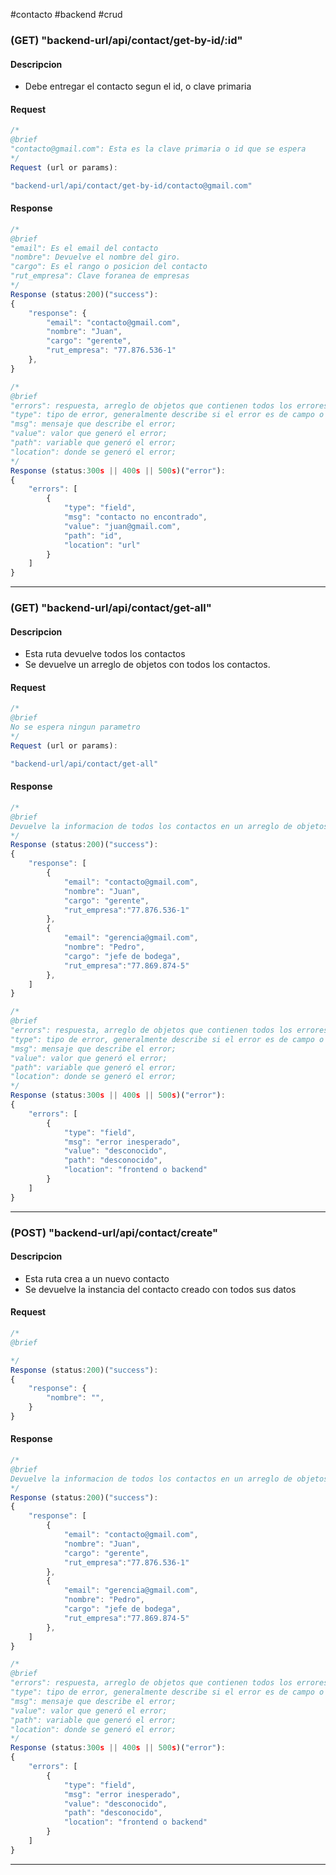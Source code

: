 #contacto #backend #crud 
### (GET) "backend-url/api/contact/get-by-id/:id"
#### Descripcion
- Debe entregar el contacto segun el id, o clave primaria

#### Request
```js
/*
@brief
"contacto@gmail.com": Esta es la clave primaria o id que se espera
*/
Request (url or params):

"backend-url/api/contact/get-by-id/contacto@gmail.com"
```

#### Response

```js
/*
@brief
"email": Es el email del contacto
"nombre": Devuelve el nombre del giro.
"cargo": Es el rango o posicion del contacto
"rut_empresa": Clave foranea de empresas
*/
Response (status:200)("success"):
{
    "response": {
        "email": "contacto@gmail.com",
        "nombre": "Juan",
        "cargo": "gerente",
        "rut_empresa": "77.876.536-1"
    },
}

/*
@brief
"errors": respuesta, arreglo de objetos que contienen todos los errores generados;
"type": tipo de error, generalmente describe si el error es de campo o no "field";
"msg": mensaje que describe el error;
"value": valor que generó el error;
"path": variable que generó el error;
"location": donde se generó el error;
*/
Response (status:300s || 400s || 500s)("error"):
{
    "errors": [
        {
            "type": "field",
            "msg": "contacto no encontrado",
            "value": "juan@gmail.com",
            "path": "id",
            "location": "url"
        }
    ]
}
```

---

### (GET) "backend-url/api/contact/get-all"
#### Descripcion
- Esta ruta devuelve todos los contactos
- Se devuelve un arreglo de objetos con todos los contactos.

#### Request
```js
/*
@brief
No se espera ningun parametro
*/
Request (url or params):

"backend-url/api/contact/get-all"
```

#### Response

```js
/*
@brief
Devuelve la informacion de todos los contactos en un arreglo de objetos
*/
Response (status:200)("success"):
{
    "response": [
        {
            "email": "contacto@gmail.com",
            "nombre": "Juan",
            "cargo": "gerente",
            "rut_empresa":"77.876.536-1"
        },
        {
            "email": "gerencia@gmail.com",
            "nombre": "Pedro",
            "cargo": "jefe de bodega",
            "rut_empresa":"77.869.874-5"
        },
    ]
}

/*
@brief
"errors": respuesta, arreglo de objetos que contienen todos los errores generados;
"type": tipo de error, generalmente describe si el error es de campo o no "field";
"msg": mensaje que describe el error;
"value": valor que generó el error;
"path": variable que generó el error;
"location": donde se generó el error;
*/
Response (status:300s || 400s || 500s)("error"):
{
    "errors": [
        {
            "type": "field",
            "msg": "error inesperado",
            "value": "desconocido",
            "path": "desconocido",
            "location": "frontend o backend"
        }
    ]
}
```

---
### (POST) "backend-url/api/contact/create"
#### Descripcion
- Esta ruta crea a un nuevo contacto
- Se devuelve la instancia del contacto creado con todos sus datos

#### Request
```js
/*
@brief

*/
Response (status:200)("success"):
{
    "response": {
        "nombre": "",
    }
}
```

#### Response

```js
/*
@brief
Devuelve la informacion de todos los contactos en un arreglo de objetos
*/
Response (status:200)("success"):
{
    "response": [
        {
            "email": "contacto@gmail.com",
            "nombre": "Juan",
            "cargo": "gerente",
            "rut_empresa":"77.876.536-1"
        },
        {
            "email": "gerencia@gmail.com",
            "nombre": "Pedro",
            "cargo": "jefe de bodega",
            "rut_empresa":"77.869.874-5"
        },
    ]
}

/*
@brief
"errors": respuesta, arreglo de objetos que contienen todos los errores generados;
"type": tipo de error, generalmente describe si el error es de campo o no "field";
"msg": mensaje que describe el error;
"value": valor que generó el error;
"path": variable que generó el error;
"location": donde se generó el error;
*/
Response (status:300s || 400s || 500s)("error"):
{
    "errors": [
        {
            "type": "field",
            "msg": "error inesperado",
            "value": "desconocido",
            "path": "desconocido",
            "location": "frontend o backend"
        }
    ]
}
```

---

